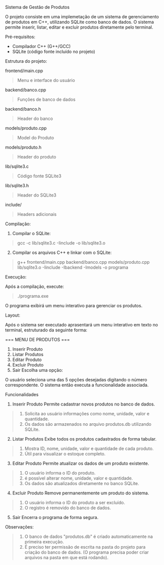 Sistema de Gestão de Produtos 

O projeto consiste em uma implemetação de um sistema de gerenciamento de produtos em C++, utilizando SQLite como banco de dados.
O sistema permite inserir, listar, editar e excluir produtos diretamente pelo terminal. 

Pré-requisitos:

- Compilador C++ (G++/GCC)
- SQLite (código fonte incluído no projeto)

Estrutura do projeto:

frontend/main.cpp          
> Menu e interface do usuário

backend/banco.cpp          
> Funções de banco de dados

backend/banco.h            
> Header do banco

models/produto.cpp         
> Model do Produto

models/produto.h           
> Header do produto

lib/sqlite3.c              
> Código fonte SQLite3

lib/sqlite3.h              
> Header do SQLite3

include/                   
> Headers adicionais

Compilação:

1. Compilar o SQLite:
>gcc -c lib/sqlite3.c -Iinclude -o lib/sqlite3.o

2. Compilar os arquivos C++ e linkar com o SQLite:
>g++ frontend/main.cpp backend/banco.cpp models/produto.cpp lib/sqlite3.o -Iinclude -Ibackend -Imodels -o programa

Execução:

Após a compilação, execute:
> ./programa.exe              

O programa exibirá um menu interativo para gerenciar os produtos.

Layout:

Após o sistema ser executado aprasentará um menu interativo em texto no terminal, estruturado da seguinte forma:

=== MENU DE PRODUTOS ===
1. Inserir Produto
2. Listar Produtos
3. Editar Produto
4. Excluir Produto
5. Sair
Escolha uma opção:

O usuário seleciona uma das 5 opções desejadas digitando o número correspondente. O sistema então executa a funcionalidade associada. 

Funcionalidades
1. Inserir Produto
Permite cadastrar novos produtos no banco de dados.
  > 1. Solicita ao usuário informações como nome, unidade, valor e quantidade.
  > 2. Os dados são armazenados no arquivo produtos.db utilizando SQLite.

2. Listar Produtos
Exibe todos os produtos cadastrados de forma tabular.
  > 1. Mostra ID, nome, unidade, valor e quantidade de cada produto.
  > 2. Útil para visualizar o estoque completo.
 
3. Editar Produto
Permite atualizar os dados de um produto existente.
  > 1. O usuário informa o ID do produto.
  > 2. é possível alterar nome, unidade, valor e quantidade.
  > 3. Os dados são atualizados diretamente no banco SQLite.
 
4. Excluir Produto
Remove permanentemente um produto do sistema.
  > 1. O usuário informa o ID do produto a ser excluído.
  > 2. O registro é removido do banco de dados.

5. Sair
Encerra o programa de forma segura.

Observações:

> 1. O banco de dados "produtos.db" é criado automaticamente na primeira execução. 
> 2. É preciso ter permissão de escrita na pasta do projeto para criação do banco de dados. (O programa precisa poder criar arquivos na pasta em que está rodando).
